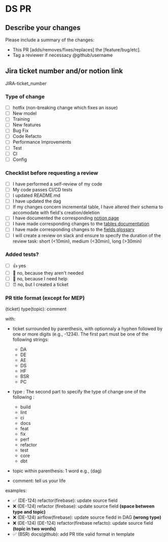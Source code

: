 # DS PR

## Describe your changes

Please include a summary of the changes:

* This PR [adds/removes/fixes/replaces] the [feature/bug/etc].
* Tag a reviewer if necessacy  @github/username

## Jira ticket number and/or notion link

JIRA-ticket_number

### Type of change

* [ ] hotfix (non-breaking change which fixes an issue)
* [ ] New model
* [ ] Training
* [ ] New features
* [ ] Bug Fix
* [ ] Code Refacto
* [ ] Performance Improvements
* [ ] Test
* [ ] CI
* [ ] Config

### Checklist before requesting a review

* [ ] I have performed a self-review of my code
* [ ] My code passes CI/CD tests
* [ ] I updated README.md
* [ ] I have updated the dag
* [ ] If my changes concern incremental table, I have altered their schema to accomodate with field's creation/deletion
* [ ] I have documented the corresponding [notion page](https://www.notion.so/passcultureapp/Team-Data-engineering-Data-science-22ab0eb5ddf34dc2a854d9f0e596e91b)
* [ ] I have made corresponding changes to the [tables documentation](https://www.notion.so/passcultureapp/Documentation-Tables-175a397a8e854ff4a55ae4f3620dbe3b)
* [ ] I have made corresponding changes to the [fields glossary](https://www.notion.so/passcultureapp/854a436a8f1541e1b6ec2a65f8bab600?v=798024ba90404b139e5a17407a3bc604)
* [ ] I will create a review on slack and ensure to specify the duration of the review task: short (<10min), medium (<30min), long (>30min)

### Added tests?

* [ ] 👍 yes
* [ ] 🙅 no, because they aren't needed
* [ ] 🙋 no, because I need help
* [ ] ⏰ no, but I created a ticket

### PR title format (except for MEP)

(ticket) type(topic): comment

with:

* ticket surrounded by parenthesis, with optionnaly a hyphen followed by one or more digits (e.g., -1234). The first part must be one of the following strings:
  * DA
  * DE
  * AE
  * DS
  * HF
  * BSR
  * PC

* type :
The second part to specify the type of change one of the following :
  * build
  * lint
  * ci
  * docs
  * feat
  * fix
  * perf
  * refactor
  * test
  * core
  * dbt

* topic within parenthesis: 1 word e.g., (dag)

* comment: tell us your life

examples:

* :white_check_mark: (DE-124) refactor(firebase): update source field
* :x: (DE-124) refactor (firebase): update source field **(space between type and topic)**
* :x: (DE-124) airflow(firebase): update source fiedd in DAG **(wrong type)**
* :x: (DE-124) (DE-124) refactor(firebase refacto): update source field **(topic in two words)**
* :white_check_mark: (BSR) docs(github): add PR title valid format in template
